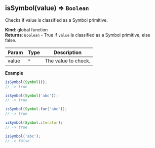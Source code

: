 <a name="isSymbol"></a>

## isSymbol(value) ⇒ <code>Boolean</code>
Checks if value is classified as a Symbol primitive.

**Kind**: global function  
**Returns**: <code>Boolean</code> - True if `value` is classified as a Symbol primitive, else false.  

| Param | Type | Description |
| --- | --- | --- |
| value | <code>\*</code> | The value to check. |

**Example**  
```js
isSymbol(Symbol());
// -> true

isSymbol(Symbol('abc'));
// -> true

isSymbol(Symbol.for('abc'));
// -> true

isSymbol(Symbol.iterator);
// -> true

isSymbol('abc');
// -> false
```
